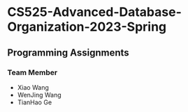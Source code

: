 # CS525-Advanced-Database-Organization-2023-Spring
Programming Assignments
---
### Team Member
- Xiao Wang
- WenJing Wang
- TianHao Ge
